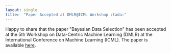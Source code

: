 ```yaml
---
layout: single
title:  "Paper Accepted at DMLR@ICML Workshop :tada:"
---
```




Happy to share that the paper "Bayesian Data Selection" has been accepted at the 5th Workshop on Data-Centric Machine Learning (DMLR) at the International Conference on Machine Learning (ICML). The paper is available [here](https://arxiv.org/abs/2406.12560).